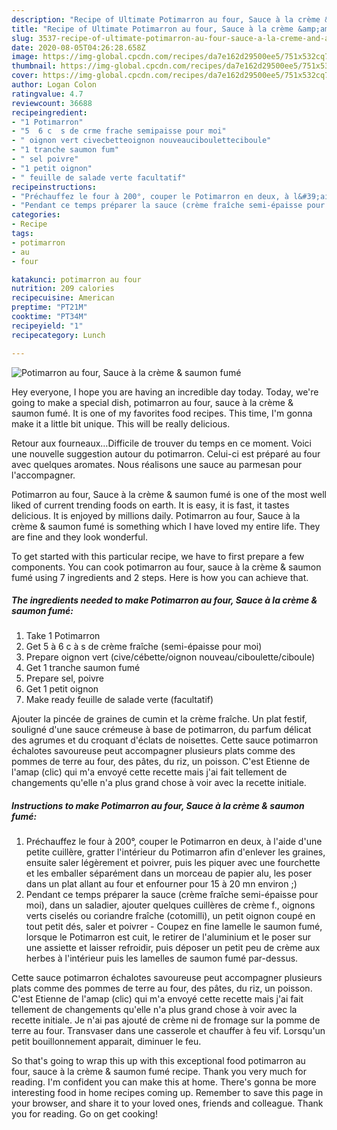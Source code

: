```yaml
---
description: "Recipe of Ultimate Potimarron au four, Sauce à la crème &amp;amp; saumon fumé"
title: "Recipe of Ultimate Potimarron au four, Sauce à la crème &amp;amp; saumon fumé"
slug: 3537-recipe-of-ultimate-potimarron-au-four-sauce-a-la-creme-and-amp-saumon-fume
date: 2020-08-05T04:26:28.658Z
image: https://img-global.cpcdn.com/recipes/da7e162d29500ee5/751x532cq70/potimarron-au-four-sauce-a-la-creme-saumon-fume-photo-principale-de-la-recette.jpg
thumbnail: https://img-global.cpcdn.com/recipes/da7e162d29500ee5/751x532cq70/potimarron-au-four-sauce-a-la-creme-saumon-fume-photo-principale-de-la-recette.jpg
cover: https://img-global.cpcdn.com/recipes/da7e162d29500ee5/751x532cq70/potimarron-au-four-sauce-a-la-creme-saumon-fume-photo-principale-de-la-recette.jpg
author: Logan Colon
ratingvalue: 4.7
reviewcount: 36688
recipeingredient:
- "1 Potimarron"
- "5  6 c  s de crme frache semipaisse pour moi"
- " oignon vert civecbetteoignon nouveaucibouletteciboule"
- "1 tranche saumon fum"
- " sel poivre"
- "1 petit oignon"
- " feuille de salade verte facultatif"
recipeinstructions:
- "Préchauffez le four à 200°, couper le Potimarron en deux, à l&#39;aide d&#39;une petite cuillère, gratter l&#39;intérieur du Potimarron afin d&#39;enlever les graines, ensuite saler légèrement et poivrer, puis les piquer avec une fourchette et les emballer séparément dans un morceau de papier alu, les poser dans un plat allant au four et enfourner pour 15 à 20 mn environ ;)"
- "Pendant ce temps préparer la sauce (crème fraîche semi-épaisse pour moi), dans un saladier, ajouter quelques cuillères de crème f., oignons verts ciselés ou coriandre fraîche (cotomilli), un petit oignon coupé en tout petit dés, saler et poivrer Coupez en fine lamelle le saumon fumé, lorsque le Potimarron est cuit, le retirer de l&#39;aluminium et le poser sur une assiette et laisser refroidir, puis déposer un petit peu de crème aux herbes à l&#39;intérieur puis les lamelles de saumon fumé par-dessus."
categories:
- Recipe
tags:
- potimarron
- au
- four

katakunci: potimarron au four 
nutrition: 209 calories
recipecuisine: American
preptime: "PT21M"
cooktime: "PT34M"
recipeyield: "1"
recipecategory: Lunch

---
```



![Potimarron au four, Sauce à la crème &amp; saumon fumé](https://img-global.cpcdn.com/recipes/da7e162d29500ee5/751x532cq70/potimarron-au-four-sauce-a-la-creme-saumon-fume-photo-principale-de-la-recette.jpg)

Hey everyone, I hope you are having an incredible day today. Today, we're going to make a special dish, potimarron au four, sauce à la crème &amp; saumon fumé. It is one of my favorites food recipes. This time, I'm gonna make it a little bit unique. This will be really delicious.

Retour aux fourneaux…Difficile de trouver du temps en ce moment. Voici une nouvelle suggestion autour du potimarron. Celui-ci est préparé au four avec quelques aromates. Nous réalisons une sauce au parmesan pour l&#39;accompagner.

Potimarron au four, Sauce à la crème &amp; saumon fumé is one of the most well liked of current trending foods on earth. It is easy, it is fast, it tastes delicious. It is enjoyed by millions daily. Potimarron au four, Sauce à la crème &amp; saumon fumé is something which I have loved my entire life. They are fine and they look wonderful.


To get started with this particular recipe, we have to first prepare a few components. You can cook potimarron au four, sauce à la crème &amp; saumon fumé using 7 ingredients and 2 steps. Here is how you can achieve that.

<!--inarticleads1-->

##### The ingredients needed to make Potimarron au four, Sauce à la crème &amp; saumon fumé:

1. Take 1 Potimarron
1. Get 5 à 6 c à s de crème fraîche (semi-épaisse pour moi)
1. Prepare  oignon vert (cive/cébette/oignon nouveau/ciboulette/ciboule)
1. Get 1 tranche saumon fumé
1. Prepare  sel, poivre
1. Get 1 petit oignon
1. Make ready  feuille de salade verte (facultatif)


Ajouter la pincée de graines de cumin et la crème fraîche. Un plat festif, souligné d&#39;une sauce crémeuse à base de potimarron, du parfum délicat des agrumes et du croquant d&#39;éclats de noisettes. Cette sauce potimarron échalotes savoureuse peut accompagner plusieurs plats comme des pommes de terre au four, des pâtes, du riz, un poisson. C&#39;est Etienne de l&#39;amap (clic) qui m&#39;a envoyé cette recette mais j&#39;ai fait tellement de changements qu&#39;elle n&#39;a plus grand chose à voir avec la recette initiale. 

<!--inarticleads2-->

##### Instructions to make Potimarron au four, Sauce à la crème &amp; saumon fumé:

1. Préchauffez le four à 200°, couper le Potimarron en deux, à l&#39;aide d&#39;une petite cuillère, gratter l&#39;intérieur du Potimarron afin d&#39;enlever les graines, ensuite saler légèrement et poivrer, puis les piquer avec une fourchette et les emballer séparément dans un morceau de papier alu, les poser dans un plat allant au four et enfourner pour 15 à 20 mn environ ;)
1. Pendant ce temps préparer la sauce (crème fraîche semi-épaisse pour moi), dans un saladier, ajouter quelques cuillères de crème f., oignons verts ciselés ou coriandre fraîche (cotomilli), un petit oignon coupé en tout petit dés, saler et poivrer - Coupez en fine lamelle le saumon fumé, lorsque le Potimarron est cuit, le retirer de l&#39;aluminium et le poser sur une assiette et laisser refroidir, puis déposer un petit peu de crème aux herbes à l&#39;intérieur puis les lamelles de saumon fumé par-dessus.


Cette sauce potimarron échalotes savoureuse peut accompagner plusieurs plats comme des pommes de terre au four, des pâtes, du riz, un poisson. C&#39;est Etienne de l&#39;amap (clic) qui m&#39;a envoyé cette recette mais j&#39;ai fait tellement de changements qu&#39;elle n&#39;a plus grand chose à voir avec la recette initiale. Je n&#39;ai pas ajouté de crème ni de fromage sur la pomme de terre au four. Transvaser dans une casserole et chauffer à feu vif. Lorsqu&#39;un petit bouillonnement apparait, diminuer le feu. 

So that's going to wrap this up with this exceptional food potimarron au four, sauce à la crème &amp; saumon fumé recipe. Thank you very much for reading. I'm confident you can make this at home. There's gonna be more interesting food in home recipes coming up. Remember to save this page in your browser, and share it to your loved ones, friends and colleague. Thank you for reading. Go on get cooking!
